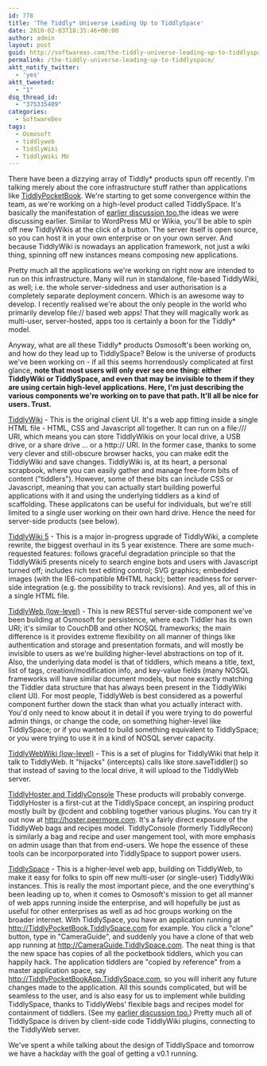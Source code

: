 ```yaml
---
id: 778
title: 'The Tiddly* Universe Leading Up to TiddlySpace'
date: 2010-02-03T18:35:46+00:00
author: admin
layout: post
guid: http://softwareas.com/the-tiddly-universe-leading-up-to-tiddlyspace
permalink: /the-tiddly-universe-leading-up-to-tiddlyspace/
aktt_notify_twitter:
  - 'yes'
aktt_tweeted:
  - "1"
dsq_thread_id:
  - "375335489"
categories:
  - SoftwareDev
tags:
  - Osmosoft
  - tiddlyweb
  - TiddlyWiki
  - TiddlyWiki MU
---
```

There have been a dizzying array of Tiddly* products spun off recently. I'm talking merely about the core infrastructure stuff rather than applications like <a href="tiddlypocketbook.com/">TiddlyPocketBook</a>. We're starting to get some convergence within the team, as we're working on a high-level product called TiddlySpace. It's basically the manifestation of <a href="http://softwareas.com/multi-user-tiddlywiki">earlier discussion too.</a>the ideas we were discussing earlier</a>. Similar to WordPress MU or Wikia, you'll be able to spin off new TiddlyWikis at the click of a button. The server itself is open source, so you can host it in your own enterprise or on your own server. And because TiddlyWiki is nowadays an application framework, not just a wiki thing, spinning off new instances means composing new applications.

Pretty much all the applications we're working on right now are intended to run on this infrastructure. Many will run in standalone, file-based TiddlyWiki, as well; i.e. the whole server-sidedness and user authorisation is a completely separate deployment concern. Which is an awesome way to develop. I recently realised we're about the only people in the world who primarily develop file:// based web apps! That they will magically work as multi-user, server-hosted, apps too is certainly a boon for the Tiddly* model.

Anyway, what are all these Tiddly* products Osmosoft's been working on, and how do they lead up to TiddlySpace? Below is the universe of products we've been working on - if all this seems horrendously complicated at first glance, <strong>note that most users will only ever see one thing: either TiddlyWiki or TiddlySpace, and even that may be invisible to them if they are using certain high-level applications. Here, I'm just describing the various components we're working on to pave that path. It'll all be nice for users. Trust.</strong>

<a href="http://www.tiddlywiki.com/">TiddlyWiki</a> - This is the original client UI. It's a web app fitting inside a single HTML file - HTML, CSS and Javascript all together. It can run on a file:/// URI, which means you can store TiddlyWikis on your local drive, a USB drive, or a share drive ... or a http:// URI. In the former case, thanks to some very clever and still-obscure browser hacks, you can make edit the TiddlyWiki and save changes. TiddlyWiki is, at its heart, a personal scrapbook, where you can easily gather and manage free-form bits of content ("tiddlers"). However, some of these bits can include CSS or Javascript, meaning that you can actually start building powerful applications with it and using the underlying tiddlers as a kind of scaffolding. These applicatons can be useful for individuals, but we're still limited to a single user working on their own hard drive. Hence the need for server-side products (see below).

<a href="http://www.tiddlywiki.com/tiddlywiki5/">TiddlyWiki 5</a> - This is a major in-progress upgrade of TiddlyWiki, a complete rewrite, the biggest overhaul in its 5 year existence. There are some much-requested features: follows graceful degradation principle so that the TiddlyWiki5 presents nicely to search engine bots and users with Javascript turned off; includes rich text editing control; SVG graphics; embedded images (with the IE6-compatible MHTML hack);  better readiness for server-side integration (e.g. the possibility to track revisions). And yes, all of this in a single HTML file.

<a href="http://tiddlyweb.com">TiddlyWeb (low-level)</a> - This is new RESTful server-side component we've been building at Osmosoft for persistence, where each Tiddler has its own URI; it's similar to CouchDB and other NOSQL frameworks; the main difference is it provides extreme flexibility on all manner of things like authentication and storage and presentation formats, and will mostly be invisible to users as we're building higher-level abstractions on top of it. Also, the underlying data model is that of tiddlers, which means a title, text, list of tags, creation/modification info, and key-value fields (many NOSQL frameworks will have similar document models, but none exactly matching the Tiddler data structure that has always been present in the TiddlyWiki client UI). For most people, TiddlyWeb is best considered as a powerful component further down the stack than what you actually interact with. You'd only need to know about it in detail if you were trying to do powerful admin things, or change the code, on something higher-level like TiddlySpace; or if you wanted to build something equivalent to TiddlySpace; or you were trying to use it in a kind of NOSQL server capacity.

<a href="http://tiddlyweb.peermore.com/wiki/recipes/docs/tiddlers/TiddlyWebWiki">TiddlyWebWiki (low-level)</a> - This is a set of plugins for TiddlyWiki that help it talk to TiddlyWeb. It "hijacks" (intercepts) calls like store.saveTiddler() so that instead of saving to the local drive, it will upload to the TiddlyWeb server.

<a href="http://hoster.peermore.com">TiddlyHoster and TiddlyConsole</a> These products will probably converge. TiddlyHoster is a first-cut at the TiddlySpace concept, an inspiring product mostly built by @cdent and cobbling together various plugins. You can try it out now at <a href="http://hoster.peermore.com">http://hoster.peermore.com</a>. It's a fairly direct exposure of the TiddlyWeb bags and recipes model. TiddlyConsole (formerly TiddlyRecon) is similarly a bag and recipe and user mangement tool, with more emphasis on admin usage than that from end-users. We hope the essence of these tools can be incorporporated into TiddlySpace to support power users.

<a href="http://tiddlyspace.com">TiddlySpace</a> - This is a higher-level web app, building on TiddlyWeb, to make it easy for folks to spin off new multi-user (or single-user) TiddlyWiki instances. This is really the most important piece, and the one everything's been leading up to, when it comes to Osmosoft's mission to get all manner of web apps running inside the enterprise, and will hopefully be just as useful for other enterprises as well as ad hoc groups working on the broader internet. With TiddlySpace, you have an application running at http://TiddlyPocketBook.TiddlySpace.com for example. You click a "clone" button, type in "CameraGuide", and suddenly you have a clone of that web app running at http://CameraGuide.TiddlySpace.com. The neat thing is that the new space has copies of all the pocketbook tiddlers, which you can happily hack. The application tiddlers are "copied by reference" from a master application space, say http://TiddlyPocketBookApp.TiddlySpace.com, so you will inherit any future changes made to the application. All this sounds complicated, but will be seamless to the user, and is also easy for us to implement while building TiddlySpace, thanks to TiddlyWebs' flexible bags and recipes model for containment of tiddlers. (See my <a href="http://softwareas.com/multi-user-tiddlywiki">earlier discussion too.</a>) Pretty much all of TiddlySpace is driven by client-side code TiddlyWiki plugins, connecting to the TiddlyWeb server.

We've spent a while talking about the design of TiddlySpace and tomorrow we have a hackday with the goal of getting a v0.1 running. 